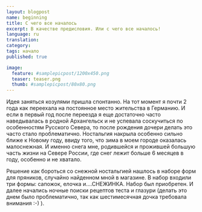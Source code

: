 ```yaml
---
layout: blogpost
name: beginning
title: С чего все началось
excerpt: В качестве предисловия. Или с чего все началось!
language: ru
translation: 
category: 
tags: начало 
published: true

image:
  feature: #samplepicpost/1200x450.png
  teaser: teaser.png
  thumb: #samplepicpost/80x80.png
---
```


<div class="tiles">
<p>Идея заняться козулями пришла спонтанно. На тот момент я почти 2 года как переехала на постоянное место жительства в Германию. И если в первый год после переезда я еще достаточно часто наведывалась в родной Архангельск  и не успевала соскучиться по особенностям Русского Севера, то после рождения дочери делать это часто стало проблематично. Ностальгия накрыла особенно сильно ближе к Новому году, ввиду того, что зима в моем городе оказалась малоснежная. И именно снега мне, родившейся и прожившей большую часть жизни на Севере России, где снег лежит больше 6 месяцев в году, особенно и не хватало.</p>

<p>Решение как бороться со снежной ностальгией нашлось в наборе форм для пряников, случайно найденном мной в магазине. В набор входили три формы: сапожок, елочка и….СНЕЖИНКА. Набор был приобретен. И далее начались ночные поиски рецептов теста и глазури (делать это днем было проблематично, так как шестимесячная дочка требовала внимания :-) ).</p>
</div><!-- /.tiles -->
    

